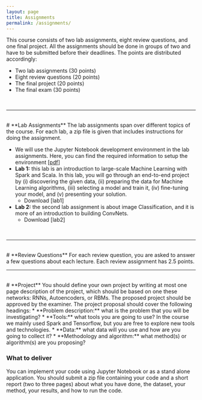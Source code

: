 ```yaml
---
layout: page
title: Assignments
permalink: /assignments/
---
```

This course consists of two lab assignments, eight review questions, and one final project. All the assignments should be done in groups of two and have to be submitted before their deadlines. The points are distributed accordingly:
<ul>
<li>Two lab assignments (30 points)</li>
<li>Eight review questions (20 points)</li>
<li>The final project (20 points)</li>
<li>The final exam (30 points)</li>
</ul>

<br>
<hr>
<br>
# **Lab Assignments**
The lab assignments span over different topics of the course. For each lab, a zip file is given that includes instructions for doing the assignment.

* We will use the Jupyter Notebook development environment in the lab assignments. Here, you can find the required information to setup the environment [[pdf](/slide/labs_env.pdf)]
* **Lab 1:** this lab is an introduction to large-scale Machine Learning with Spark and Scala. In this lab, you will go through an end-to-end project by (i) discovering the given data, (ii) preparing the data for Machine Learning algorithms, (iii) selecting a model and train it, (iv) fine-tuning your model, and (v) presenting your solution.
  - Download [lab1]
* **Lab 2:** the second lab assignment is about image Classification, and it is more of an introduction to building ConvNets.
  - Download [lab2]
<br>
<hr>
<br>
# **Review Questions**
For each review question, you are asked to answer a few questions about each lecture. Each review assignment has 2.5 points.
<br>
<hr>
<br>
# **Project**
You should define your own project by writing at most one page description of the project, which should be based on one these networks: RNNs, Autoencoders, or RBMs. The proposed project should be approved by the examiner. The project proposal should cover the following headings:
* **Problem description:** what is the problem that you will be investigating?
* **Tools:** what tools you are going to use? In the course we mainly used Spark and Tensorflow, but you are free to explore new tools and technologies.
* **Data:** what data will you use and how are you going to collect it? 
* **Methodology and algorithm:** what method(s) or algorithm(s) are you proposing? 

### What to deliver
You can implement your code using Jupyter Notebook or as a stand alone application. You should submit a zip file containing your code and a short report (two to three pages) about what you have done, the dataset, your method, your results, and how to run the code.
